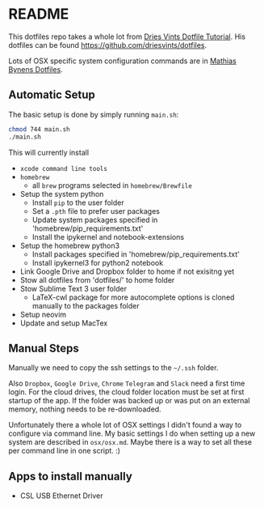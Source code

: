 # README

This dotfiles repo takes a whole lot from [Dries Vints Dotfile Tutorial](https://driesvints.com/blog/getting-started-with-dotfiles).
His dotfiles can be found https://github.com/driesvints/dotfiles.

Lots of OSX specific system configuration commands are in [Mathias Bynens Dotfiles](https://github.com/mathiasbynens/dotfiles).

## Automatic Setup

The basic setup is done by simply running `main.sh`:
```bash
chmod 744 main.sh
./main.sh
```

This will currently install

- `xcode command line tools`
- `homebrew`
    + all `brew` programs selected in `homebrew/Brewfile`
- Setup the system python
    + Install `pip` to the user folder
    + Set a `.pth` file to prefer user packages
    + Update system packages specified in 'homebrew/pip_requirements.txt'
    + Install the ipykernel and notebook-extensions
- Setup the homebrew python3
    + Install packages specified in 'homebrew/pip_requirements.txt'
    + Install ipykernel3 for python2 notebook
- Link Google Drive and Dropbox folder to home if not exisitng yet
- Stow all dotfiles from 'dotfiles/' to home folder
- Stow Sublime Text 3 user folder
    + LaTeX-cwl package for more autocomplete options is cloned manually to the packages folder
- Setup neovim
- Update and setup MacTex

## Manual Steps

Manually we need to copy the ssh settings to the `~/.ssh` folder.

Also `Dropbox`, `Google Drive`, `Chrome` `Telegram` and `Slack` need a first time login.
For the cloud drives, the cloud folder location must be set at first startup of the app.
If the folder was backed up or was put on an external memory, nothing needs to be re-downloaded.

Unfortunately there a whole lot of OSX settings I didn't found a way to configure via command line.
My basic settings I do when setting up a new system are described in `osx/osx.md`.
Maybe there is a way to set all these per command line in one script. :) 

## Apps to install manually

- CSL USB Ethernet Driver
